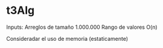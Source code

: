 t3Alg
=====

Inputs:
   Arreglos de tamaño 1.000.000
   Rango de valores O(n)
   
   Consideradar el uso de memoria (estaticamente)
